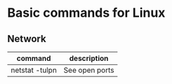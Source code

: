 # Basic commands for Linux

## Network
|command|description|
|-------|-----------|
|netstat -tulpn|See open ports|
